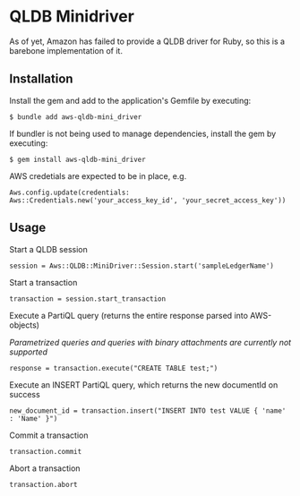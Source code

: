 # QLDB Minidriver

As of yet, Amazon has failed to provide a QLDB driver for Ruby, so this is a barebone implementation of it.

## Installation

Install the gem and add to the application's Gemfile by executing:

    $ bundle add aws-qldb-mini_driver

If bundler is not being used to manage dependencies, install the gem by executing:

    $ gem install aws-qldb-mini_driver

AWS credetials are expected to be in place, e.g.

```
Aws.config.update(credentials: Aws::Credentials.new('your_access_key_id', 'your_secret_access_key'))
```

## Usage

Start a QLDB session
```
session = Aws::QLDB::MiniDriver::Session.start('sampleLedgerName')
```

Start a transaction
```
transaction = session.start_transaction
```

Execute a PartiQL query (returns the entire response parsed into AWS-objects)

*Parametrized queries and queries with binary attachments are currently not supported*
```
response = transaction.execute("CREATE TABLE test;")
```

Execute an INSERT PartiQL query, which returns the new documentId on success
```
new_document_id = transaction.insert("INSERT INTO test VALUE { 'name' : 'Name' }")
```

Commit a transaction
```
transaction.commit
```

Abort a transaction
```
transaction.abort
```
